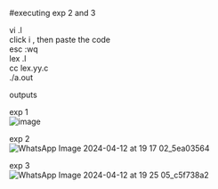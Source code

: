 #executing exp 2 and 3 

vi <filename>.l <br>
click i , then paste the code <br>
esc :wq <br>
lex <filename>.l <br>
cc lex.yy.c <br>
./a.out <br>


outputs 

exp 1 <br>
![image](https://github.com/hedge-hog-23/Compiler-Design/assets/123928930/eebe6437-2a6a-43bd-9790-1e2288af3b98)

exp 2 <br>
![WhatsApp Image 2024-04-12 at 19 17 02_5ea03564](https://github.com/hedge-hog-23/Compiler-Design/assets/123928930/80fd2d07-bda8-41f4-9e4f-ce6f7fa99e24)

exp 3 <br>
![WhatsApp Image 2024-04-12 at 19 25 05_c5f738a2](https://github.com/hedge-hog-23/Compiler-Design/assets/123928930/d936d17a-033a-4629-a887-8e2696664d46)



